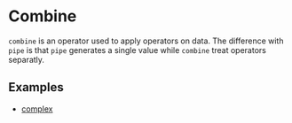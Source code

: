 # Combine

`combine` is an operator used to apply operators on data. The difference with `pipe` is that `pipe` generates a single value while `combine` treat operators separatly.

## Examples

- [complex](complex.md)
